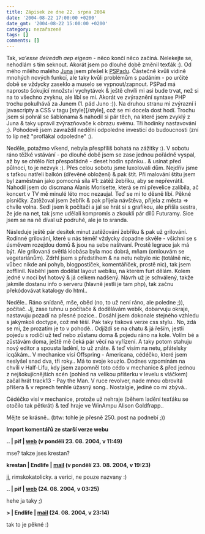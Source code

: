 ```yaml
---
title: Zápisek ze dne 22. srpna 2004
date: '2004-08-22 17:00:00 +0200'
date_gmt: '2004-08-22 15:00:00 +0200'
category: nezařazené
tags: []
comments: []
---
```

<p>Tak, <em>va'esse deireádh aep eigean</em> - něco končí něco začíná. Nelekejte se, nehodlám s tím seknout.  Akorát jsem po dlouhé době změnil texťák :). Od mého milého malého <a href="https://www.krizkules.cz/juno">Juna</a>  jsem přešel k <a href="https://www.pspad.com">PSPadu</a>. Částečně kvůli vidině mnohých nových funkcí, ale taky kvůli  problémům s padáním - po určité době se vždycky zaseklo a muselo se vypnout/zapnout. PSPad má naprosto šokující množství  vychytávek &amp; ještě chvíli mi asi bude trvat, než si na to všechno zvyknu, ale líbí se mi. Akorát ve zvýraznění  syntaxe PHP trochu pokulhává za Junem (1. pád Juno :)). Na druhou stranu mi zvýrazní i javascripty a CSS v tagu  [style][/style], což se mi docela dost hodí. Trochu jsem si pohrál se šablonama &amp; nahodil si pár těch, na které  jsem zvyklý z Juna &amp; taky upravil zvýrazňovače k obrazu svému. Tři hodinky nastavování ;). Pohodově jsem  zavraždil nedělní odpoledne investicí do budoucnosti (zní to líp než &quot;proflákal odpoledne&quot; :).</p>
<p>Neděle, potažmo víkend, nebyla přespříliš bohatá na zážitky :). V sobotu ráno těžké vstávání - po dlouhé době  jsem se zase jednou pořádně vyspal, až by se chtělo říct přespořádně - deset hodin spánku.. &amp; usínat před půlnocí,  to je nezvyk :). Přes celou sobotu jsme luxolovali dům. Nejdřív jsme s taťkou natřeli balkón (dřevěné obložení) &amp;  pak štít. Při malování štítu jsem byl zaměstnán jako pomocná síla #1: zátěž žebříku, aby se nepřevrátil. Nahodil  jsem do discmana Alanis Morisette, která se mi převelice zalíbila, ač koncert v TV mě minulé léto moc nezaujal.  Teď se mi to děsně líbí. Pěkné písničky. Zatěžoval jsem žebřík &amp; pak přijela návštěva, přijela z města =&gt;  chvíle volna. Sedl jsem k počítači a jal se hrát si s grafikou, ale přišla sestra, že jde na net, tak jsme udělali  kompromis a zkoukli pár dílů Futuramy. Sice jsem se na ně díval už podruhé, ale je to sranda.</p>
<p>Následuje ještě pár desítek minut zatěžování žebříku &amp; pak už grilování. Rodinné grilování, které u nás téměř  vždycky dopadne skvěle - všichni se s úsměvem rozejdou domů &amp; jsou na sebe naštvaní. Prostě legrace jak má být.  Ale grilovaná světlá klobása byla moc dobrá, mňam (omlouvám se vegetariánům). Zdrhl jsem s předstihem &amp; na netu  nebylo nic (totálně nic, vůbec nikde ani pohyb, blogpostíček, komentáříček, prostě nic), tak jsem zofflinil. Naběhl jsem  dodělat layout webíku, na kterém furt dělám. Kolem jedné v noci byl hotový &amp; já celkem nadšený. Návrh už je schválený,  takže jakmile dostanu info o serveru (hlavně jestli je tam php), tak začnu překódovávat katalogy do html..</p>
<p>Neděle.. Ráno snídaně, mše, oběd (no, to už není ráno, ale poledne ;)), počítač. Jj, zase tuhnu u počítače &amp;  dodělávám webík, dobarvuju okraje, nastavuju pozadí na přesné pozice.. Dosáhl jsem dokonale stejného vzhledu  s jakýmkoli doctype, což mě těší. Pak taky tisková verze css stylu.. No, zdá se mi, že prozatím je to v pohodě..  Odjíždí se na chatu &amp; já řeším, jestli pojedu s rodiči už teď nebo zůstanu doma &amp; pojedu ráno na kole. Volím  bé a zůstávám doma, ještě mě čeká pár věcí na vyřízení. A taky potom stahuju nový editor a spousta ladění, to už znáte.  &amp; teď visím na netu, přátelsky icqákám.. V mechanice visí Offspring - Americana, cédéčko, které jsem neslyšel snad  dva, tři roky.. Má to svoje kouzlo. Dodnes vzpomínám na chvíli v Half-Lifu, kdy jsem zapomněl toto cédo v mechanice &amp;  před jednou z nejšokujícnějších scén (pohled na velikou příšerku v levelu s vláčkem) začal hrát track13 - Pay the Man.  V ruce revolver, nade mnou obrovitá příšera &amp; v reprech tenhle úžasný song.. Nostalgie, jediné co mi zbývá..</p>
<p>Cédéčko visí v mechanice, protože už nehraje (během ladění texťáku se otočilo tak pětkrát) &amp; teď hraje ve WinAmpu  Alison Goldfrapp..</p>
<p>Mějte se krásně.. (btw: tohle je přesně 250. post na podnebí ;))</p>
<div class="import-komentaru">
<p><strong>Import komentářů ze starší verze webu</strong></p>
<div class="comment">
<p style="font-weight:bold"><span class="compredmet">..</span> | <span class="comname">pif</span> |  <a href="https://www.pifik.com">web</a> (v&nbsp;pondělí&nbsp;23.&nbsp;08.&nbsp;2004,&nbsp;v&nbsp;11:49)</p>
<p>mse? takze jses krestan? </p>
</div>
<div class="comment">
<p style="font-weight:bold"><span class="compredmet">krestan</span> | <span class="comname">Endlife</span> |  <a href="mailto:jan.martinek@post.cz">mail</a> (v&nbsp;pondělí&nbsp;23.&nbsp;08.&nbsp;2004,&nbsp;v&nbsp;19:23)</p>
<p>jj, rimskokatolicky. a verici, ne pouze nazvany :) </p>
</div>
<div class="comment">
<p style="font-weight:bold"><span class="compredmet">..</span> | <span class="comname">pif</span> |  <a href="https://www.pifik.com">web</a> (24.&nbsp;08.&nbsp;2004,&nbsp;v&nbsp;03:25)</p>
<p>hehe ja taky ;) </p>
</div>
<div class="comment">
<p style="font-weight:bold"><span class="compredmet">&gt;</span> | <span class="comname">Endlife</span> |  <a href="mailto:jan.martinek@post.cz">mail</a> (24.&nbsp;08.&nbsp;2004,&nbsp;v&nbsp;23:14)</p>
<p>tak to je pěkné :) </p>
</div>
</div>
